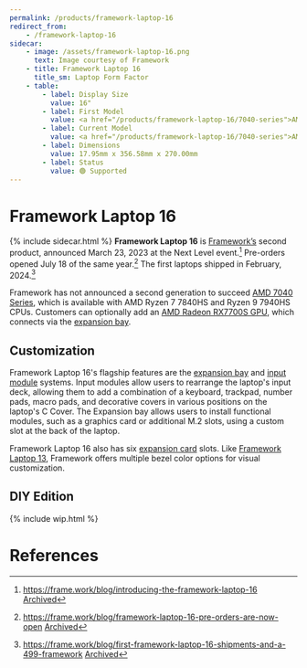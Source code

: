 ```yaml
---
permalink: /products/framework-laptop-16
redirect_from:
    - /framework-laptop-16
sidecar:
    - image: /assets/framework-laptop-16.png
      text: Image courtesy of Framework
    - title: Framework Laptop 16
      title_sm: Laptop Form Factor
    - table: 
        - label: Display Size
          value: 16"
        - label: First Model
          value: <a href="/products/framework-laptop-16/7040-series">AMD Ryzen 7040 Series</a>
        - label: Current Model
          value: <a href="/products/framework-laptop-16/7040-series">AMD Ryzen 7040 Series</a>
        - label: Dimensions
          value: 17.95mm x 356.58mm x 270.00mm 
        - label: Status
          value: 🟢 Supported
---
```

# Framework Laptop 16
{% include sidecar.html %}
**Framework Laptop 16** is [Framework’s](/framework-computer-inc) second product, announced March 23, 2023 at the Next Level event.[^1] Pre-orders opened July 18 of the same year.[^2] The first laptops shipped in February, 2024.[^7]

Framework has not announced a second generation to succeed [AMD 7040 Series](/framework-laptop-16/7040-series), which is available with AMD Ryzen 7 7840HS and Ryzen 9 7940HS CPUs. Customers can optionally add an [AMD Radeon RX7700S GPU](/expansion-bay/radeon-rx-7700s), which connects via the [expansion bay](/expansion-bay).

## Customization
Framework Laptop 16's flagship features are the [expansion bay](/expansion-bay) and [input module](/input-modules) systems. Input modules allow users to rearrange the laptop's input deck, allowing them to add a combination of a keyboard, trackpad, number pads, macro pads, and decorative covers in various positions on the laptop's C Cover. The Expansion bay allows users to install functional modules, such as a graphics card or additional M.2 slots, using a custom slot at the back of the laptop.

Framework Laptop 16 also has six [expansion card](/expansion-cards) slots. Like [Framework Laptop 13](/framework-laptop-13), Framework offers multiple bezel color options for visual customization.

## DIY Edition
{% include wip.html %}

# References
[^1]: <https://frame.work/blog/introducing-the-framework-laptop-16> [Archived](https://web.archive.org/web/20250114044406/https://frame.work/blog/introducing-the-framework-laptop-16) 
[^2]: <https://frame.work/blog/framework-laptop-16-pre-orders-are-now-open> [Archived](https://web.archive.org/web/20250114044848/https://frame.work/blog/framework-laptop-16-pre-orders-are-now-open) 
[^7]: <https://frame.work/blog/first-framework-laptop-16-shipments-and-a-499-framework> [Archived](http://web.archive.org/web/20250113223238/https://frame.work/blog/first-framework-laptop-16-shipments-and-a-499-framework) 